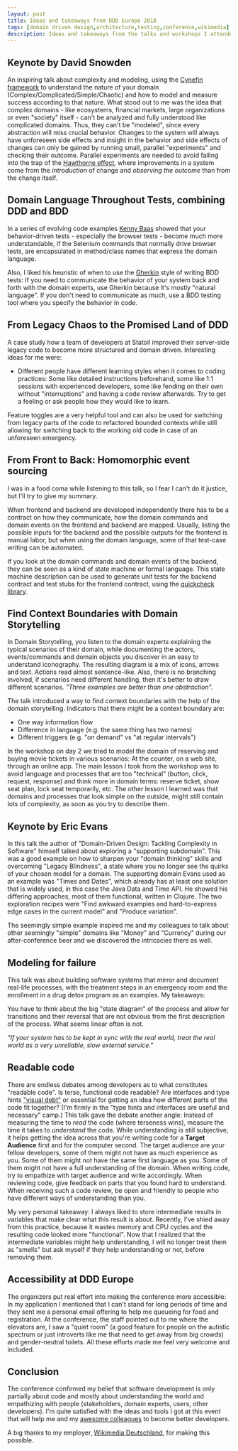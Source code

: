 ```yaml
---
layout: post
title: Ideas and takeaways from DDD Europe 2018
tags: [domain driven design,architecture,testing,conference,wikimedia]
description: Ideas and takeaways from the talks and workshops I attended at DDD Europe 2018
---
```


## Keynote by David Snowden
An inspiring talk about complexity and modeling, using the [Cynefin  framework](https://en.wikipedia.org/wiki/Cynefin_framework) to understand the nature of your domain (Complex/Complicated/Simple/Chaotic) and how to model and measure success according to that nature. What stood out to me was the idea that complex domains - like ecosystems, financial markets, large organizations or even "society" itself - can't be analyzed and fully understood like complicated domains. Thus, they can't be "modeled", since every abstraction will miss crucial behavior. Changes to the system will always have unforeseen side effects and insight in the behavior and side effects of changes can only be gained by running small, parallel "experiments" and checking their outcome. Parallel experiments are needed to avoid falling into the trap of the [Hawthorne effect](https://en.wikipedia.org/wiki/Hawthorne_effect), where improvements in a system come from the *introduction* of change and *observing the outcome* than from the change itself.

## Domain Language Throughout Tests, combining DDD and BDD
In a series of evolving code examples [Kenny Baas](https://mobile.twitter.com/kenny_baas) showed that your behavior-driven tests - especially the browser tests - become much more understandable, if the  Selenium commands that normally drive browser tests, are encapsulated in method/class names that express the domain language.

Also, I liked his heuristic of when to use the [Gherkin](https://github.com/cucumber/cucumber/wiki/Gherkin) style of writing BDD tests: If you need to communicate the behavior of your system back and forth with the domain experts, use Gherkin because it's mostly "natural language". If you don't need to communicate as much, use a BDD testing tool where you specify the behavior in code.

## From Legacy Chaos to the Promised Land of DDD
A case study how a team of developers at Statoil improved their server-side legacy code to become more structured and domain driven. Interesting ideas for me were:

- Different people have different learning styles when it comes to coding practices: Some like detailed instructions beforehand, some like 1:1 sessions with experienced developers, some like fending on their own without "interruptions" and having a code review afterwards. Try to get a feeling or ask people how they would like to learn.

Feature toggles are a very helpful tool and can also be used for switching from legacy parts of the code to refactored bounded contexts while still allowing for switching back to the working old code in case of an unforeseen emergency.

## From Front to Back: Homomorphic event sourcing
I was in a food coma while listening to this talk, so I fear I can't do it justice, but I'll try to give my summary.

When frontend and backend are developed independently there has to be a contract on how they communicate, how the domain commands and domain events on the frontend and backend are mapped. Usually, listing the possible inputs for the backend and the possible outputs for the frontend is manual labor, but when using the domain language, some of that test-case writing can be automated.

If you look at the domain commands and domain events of the backend, they can be seen as a kind of state machine or formal language. This state machine description can be used to generate unit tests for the backend contract and test stubs for the frontend contract, using the [quickcheck library](http://hypothesis.works/articles/quickcheck-in-every-language/).  

## Find Context Boundaries with Domain Storytelling
In Domain Storytelling, you listen to the domain experts explaining the typical scenarios of their domain, while documenting the actors, events/commands and domain objects you discover in an easy to understand iconography. The resulting diagram is a mix of icons, arrows and text. Actions read almost sentence-like. Also, there is no branching involved, if scenarios need different handling, then it's better to draw different scenarios. *"Three examples are better than one abstraction".*

The talk introduced a way to find context boundaries with the help of the domain storytelling. Indicators that there might be a context boundary are:

- One way information flow
- Difference in language (e.g. the same thing has two names)
- Different triggers (e.g. "on demand" vs "at regular intervals")

In the workshop on day 2 we tried to model the domain of reserving and buying movie tickets in various scenarios: At the counter, on a web site, through an online app. The main lesson I took from the workshop was to avoid language and processes that are too "technical" (button, click, request, response) and think more in domain terms: reserve ticket, show seat plan, lock seat temporarily, etc. The other lesson I learned was that domains and processes that look simple on the outside, might still contain lots of complexity, as soon as you try to describe them.

## Keynote by Eric Evans
In this talk the author of "Domain-Driven Design: Tackling Complexity in Software" himself talked about exploring a "supporting subdomain". This was a good example on how to sharpen your "domain thinking" skills and overcoming "Legacy Blindness", a state where you no longer see the quirks of your chosen model for a domain. The supporting domain Evans used as an example was "Times and Dates", which already has at least one solution that is widely used, in this case the Java Data and Time API. He showed his differing approaches, most of them functional, written in Clojure. The two exploration recipes were "Find awkward examples and hard-to-express edge cases in the current model" and "Produce variation".

The seemingly simple example inspired me and my colleagues to talk about other seemingly "simple" domains like "Money" and "Currency" during our after-conference beer and we discovered the intricacies there as well.

## Modeling for failure
This talk was about building software systems that mirror and document real-life processes, with the treatment steps in an emergency room and the enrollment in a drug detox program as an examples. My takeaways:

You have to think about the big "state diagram" of the process and allow for transitions and their reversal that are not obvious from the first description of the process. What seems linear often is not.

*"If your system has to be kept in sync with the real world, treat the real world as a very unreliable, slow external service."*

## Readable code
There are endless debates among developers as to what constitutes "readable code". Is terse, functional code readable? Are interfaces and type hints ["visual debt"](https://laracasts.com/series/php-bits/episodes/1) or essential for getting an idea how different parts of the code fit together? (I'm firmly in the "type hints and interfaces are useful and necessary" camp.) This talk gave the debate another angle: Instead of measuring the time to *read* the code (where terseness wins), measure the time it takes to *understand* the code. While understanding is still subjective, it helps getting the idea across that you're writing code for a **Target Audience** first and for the computer second. The target audience are your fellow developers, some of them might not have as much experience as you. Some of them might not have the same first language as you. Some of them might not have a full understanding of the domain. When writing code, try to empathize with target audience and write accordingly. When reviewing code, give feedback on parts that you found hard to understand. When receiving such a code review, be open and friendly to people who have different ways of understanding than you.

My very personal takeaway: I always liked to store intermediate results in variables that make clear what this result is about. Recently, I've shied away from this practice, because it wastes memory and CPU cycles and the resulting code looked more "functional". Now that I realized that the intermediate variables might help understanding, I will no longer treat them as "smells" but ask myself if they help understanding or not, before removing them.

## Accessibility at DDD Europe
The organizers put real effort into making the conference more accessible: In my application I mentioned that I can't stand for long periods of time and they sent me a personal email offering to help me queueing for food and registration. At the conference, the staff pointed out to me where the elevators are, I saw a "quiet room" (a good feature for people on the autistic spectrum or just introverts like me that need to get away from big crowds) and gender-neutral toilets. All these efforts made me feel very welcome and included.

## Conclusion
The conference confirmed my belief that software development is only partially about code and mostly about understanding the world and empathizing with people (stakeholders, domain experts, users, other developers). I'm quite satisfied with the ideas and tools I got at this event that will help me and my [awesome colleagues](https://software.wikimedia.de/department) to become better developers.

A big thanks to my employer, [Wikimedia Deutschland](https://wikimedia.de/), for making this possible.
